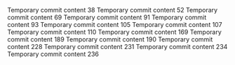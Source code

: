 Temporary commit content 38
Temporary commit content 52
Temporary commit content 69
Temporary commit content 91
Temporary commit content 93
Temporary commit content 105
Temporary commit content 107
Temporary commit content 110
Temporary commit content 169
Temporary commit content 189
Temporary commit content 190
Temporary commit content 228
Temporary commit content 231
Temporary commit content 234
Temporary commit content 236
